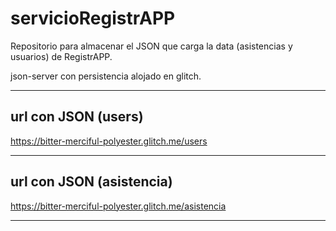# servicioRegistrAPP

Repositorio para almacenar el JSON que carga la data (asistencias y usuarios) de RegistrAPP.

json-server con persistencia alojado en glitch.

---

## url con JSON (users)

https://bitter-merciful-polyester.glitch.me/users

---

## url con JSON (asistencia)

https://bitter-merciful-polyester.glitch.me/asistencia

---
